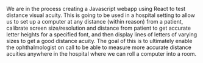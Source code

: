 We are in the process creating a Javascript webapp using React to test distance visual acuity. This is going to be used in a hospital setting to allow us to set up a computer at any distance (within reason) from a patient, calibrate screen size/resolution and distance from patient to get accurate letter heights for a specified font, and then display lines of letters of varying sizes to get a good distance acuity. The goal of this is to ultimately enable the ophthalmologist on call to be able to measure more accurate distance acuities anywhere in the hospital where we can roll a computer into a room.